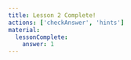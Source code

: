 ```yaml
---
title: Lesson 2 Complete!
actions: ['checkAnswer', 'hints']
material:
  lessonComplete:
    answer: 1
---
```


